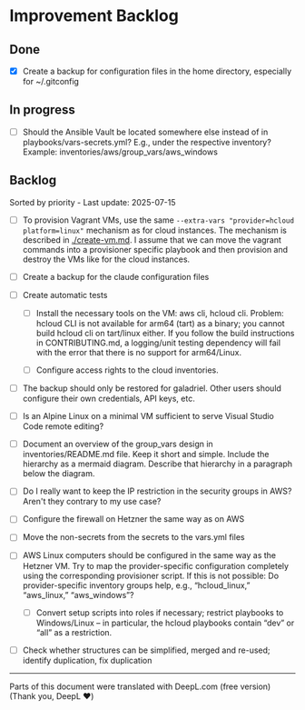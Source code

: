 # Improvement Backlog

## Done

- [x] Create a backup for configuration files in the home directory, especially for ~/.gitconfig
  
## In progress

- [ ] Should the Ansible Vault be located somewhere else instead of in playbooks/vars-secrets.yml? E.g., under the respective inventory? Example: inventories/aws/group_vars/aws_windows

## Backlog

Sorted by priority - Last update: 2025-07-15

- [ ] To provision Vagrant VMs, use the same `--extra-vars "provider=hcloud platform=linux"` mechanism as for cloud instances. The mechanism is described in [./create-vm.md](./create-vm.md). I assume that we can move the vagrant commands into a provisioner specific playbook and then provision and destroy the VMs like for the cloud instances.

- [ ] Create a backup for the claude configuration files

- [ ] Create automatic tests

  - [ ] Install the necessary tools on the VM: aws cli, hcloud cli. Problem: hcloud CLI is not available for arm64 (tart) as a binary; you cannot build hcloud cli on tart/linux either. If you follow the build instructions in CONTRIBUTING.md, a logging/unit testing dependency will fail with the error that there is no support for arm64/Linux.

  - [ ] Configure access rights to the cloud inventories.

- [ ] The backup should only be restored for galadriel. Other users should configure their own credentials, API keys, etc.

- [ ] Is an Alpine Linux on a minimal VM sufficient to serve Visual Studio Code remote editing?

- [ ] Document an overview of the group_vars design in inventories/README.md file. Keep it short and simple. Include the hierarchy as a mermaid diagram. Describe that hierarchy in a paragraph below the diagram.

- [ ] Do I really want to keep the IP restriction in the security groups in AWS? Aren't they contrary to my use case?

- [ ] Configure the firewall on Hetzner the same way as on AWS

- [ ] Move the non-secrets from the secrets to the vars.yml files

- [ ] AWS Linux computers should be configured in the same way as the Hetzner VM. Try to map the provider-specific configuration completely using the corresponding provisioner script. If this is not possible: Do provider-specific inventory groups help, e.g., “hcloud_linux,” “aws_linux,” “aws_windows”?
  - [ ] Convert setup scripts into roles if necessary; restrict playbooks to Windows/Linux – in particular, the hcloud playbooks contain “dev” or “all” as a restriction.

- [ ] Check whether structures can be simplified, merged and re-used; identify duplication, fix duplication

---

Parts of this document were translated with DeepL.com (free version) (Thank you, DeepL ❤️)